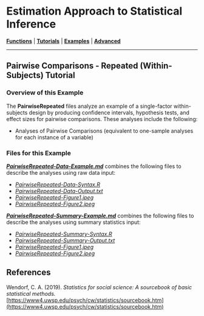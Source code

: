 # Estimation Approach to Statistical Inference

[**Functions**](../../A-Functions) | 
[**Tutorials**](../../B-Tutorials) | 
[**Examples**](../../C-Examples) | 
[**Advanced**](../../D-Advanced)

---

## Pairwise Comparisons - Repeated (Within-Subjects) Tutorial

### Overview of this Example

The **PairwiseRepeated** files analyze an example of a single-factor within-subjects design by producing confidence intervals, hypothesis tests, and effect sizes for pairwise comparisons. These analyses include the following:

- Analyses of Pairwise Comparisons (equivalent to one-sample analyses for each instance of a variable)

### Files for this Example

[_**PairwiseRepeated-Data-Example.md**_](./PairwiseRepeated-Data-Example.md) combines the following files to describe the analyses using raw data input:

- [_PairwiseRepeated-Data-Syntax.R_](./PairwiseRepeated-Data-Syntax.R)
- [_PairwiseRepeated-Data-Output.txt_](./PairwiseRepeated-Data-Output.txt)
- [_PairwiseRepeated-Figure1.jpeg_](./PairwiseRepeated-Figure1.jpeg)
- [_PairwiseRepeated-Figure2.jpeg_](./PairwiseRepeated-Figure2.jpeg)

[_**PairwiseRepeated-Summary-Example.md**_](./PairwiseRepeated-Summary-Example.md) combines the following files to describe the analyses using summary statistics input:

- [_PairwiseRepeated-Summary-Syntax.R_](./PairwiseRepeated-Summary-Syntax.R)
- [_PairwiseRepeated-Summary-Output.txt_](./PairwiseRepeated-Summary-Output.txt)
- [_PairwiseRepeated-Figure1.jpeg_](./PairwiseRepeated-Figure1.jpeg)
- [_PairwiseRepeated-Figure2.jpeg_](./PairwiseRepeated-Figure2.jpeg)

## References

Wendorf, C. A. (2019). _Statistics for social science: A sourcebook of basic statistical methods._ [https://www4.uwsp.edu/psych/cw/statistics/sourcebook.htm](https://www4.uwsp.edu/psych/cw/statistics/sourcebook.htm)
